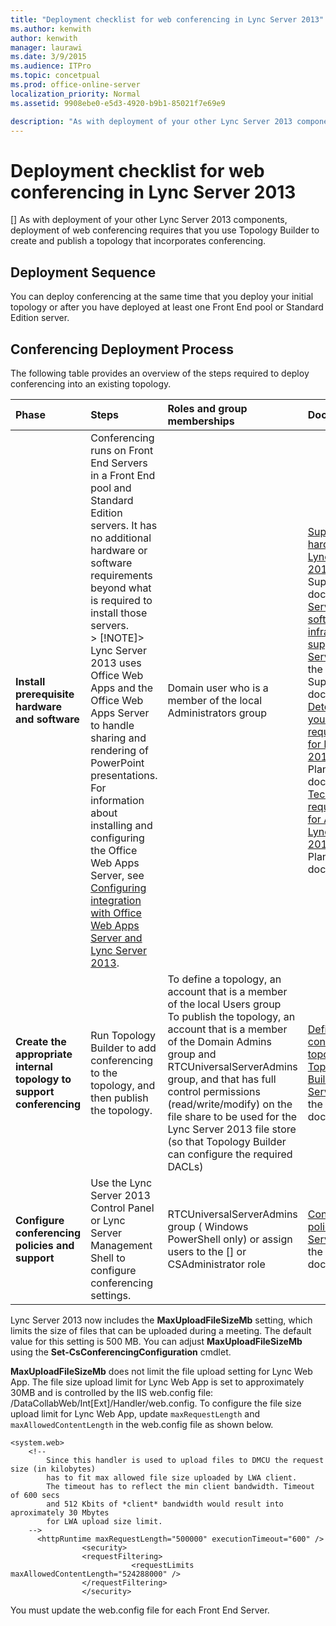 ```yaml
---
title: "Deployment checklist for web conferencing in Lync Server 2013"
ms.author: kenwith
author: kenwith
manager: laurawi
ms.date: 3/9/2015
ms.audience: ITPro
ms.topic: concetpual
ms.prod: office-online-server
localization_priority: Normal
ms.assetid: 9908ebe0-e5d3-4920-b9b1-85021f7e69e9

description: "As with deployment of your other Lync Server 2013 components, deployment of web conferencing requires that you use Topology Builder to create and publish a topology that incorporates conferencing."
---
```


# Deployment checklist for web conferencing in Lync Server 2013
[]
As with deployment of your other Lync Server 2013 components, deployment of web conferencing requires that you use Topology Builder to create and publish a topology that incorporates conferencing.
  
## Deployment Sequence

You can deploy conferencing at the same time that you deploy your initial topology or after you have deployed at least one Front End pool or Standard Edition server.
  
## Conferencing Deployment Process

The following table provides an overview of the steps required to deploy conferencing into an existing topology.
  
|**Phase**|**Steps**|**Roles and group memberships**|**Documentation**|
|:-----|:-----|:-----|:-----|
|**Install prerequisite hardware and software** <br/> |Conferencing runs on Front End Servers in a Front End pool and Standard Edition servers. It has no additional hardware or software requirements beyond what is required to install those servers.  <br/> > [!NOTE]> Lync Server 2013 uses Office Web Apps and the Office Web Apps Server to handle sharing and rendering of PowerPoint presentations. For information about installing and configuring the Office Web Apps Server, see [Configuring integration with Office Web Apps Server and Lync Server 2013](enabling-office-web-apps-server-and-lync-server-2013.md).           |Domain user who is a member of the local Administrators group  <br/> |[Supported hardware for Lync Server 2013](supported-hardware.md) in the Supportability documentation  <br/> [Server software and infrastructure support in Lync Server 2013](server-software-and-infrastructure-support.md) in the Supportability documentation  <br/> [Determining your system requirements for Lync Server 2013](determining-your-system-requirements.md) in the Planning documentation.  <br/> [Technical requirements for Archiving in Lync Server 2013](technical-requirements-for-archiving.md) in the Planning documentation.  <br/> |
|**Create the appropriate internal topology to support conferencing** <br/> |Run Topology Builder to add conferencing to the topology, and then publish the topology.  <br/> |To define a topology, an account that is a member of the local Users group  <br/> To publish the topology, an account that is a member of the Domain Admins group and RTCUniversalServerAdmins group, and that has full control permissions (read/write/modify) on the file share to be used for the Lync Server 2013 file store (so that Topology Builder can configure the required DACLs)  <br/> |[Define and configure a topology in Topology Builder for Lync Server 2013](define-and-configure-a-topology-in-topology-builder.md) in the Deployment documentation.  <br/> |
|**Configure conferencing policies and support** <br/> |Use the Lync Server 2013 Control Panel or Lync Server Management Shell to configure conferencing settings.  <br/> |RTCUniversalServerAdmins group ( Windows PowerShell only) or assign users to the [] or CSAdministrator role  <br/> |[Conferencing policies in Lync Server 2013](conferencing-policies.md) in the Operations documentation.  <br/> |
   
Lync Server 2013 now includes the **MaxUploadFileSizeMb** setting, which limits the size of files that can be uploaded during a meeting. The default value for this setting is 500 MB. You can adjust **MaxUploadFileSizeMb** using the **Set-CsConferencingConfiguration** cmdlet. 
  
 **MaxUploadFileSizeMb** does not limit the file upload setting for Lync Web App. The file size upload limit for Lync Web App is set to approximately 30MB and is controlled by the IIS web.config file: /DataCollabWeb/Int[Ext]/Handler/web.config. To configure the file size upload limit for Lync Web App, update  `maxRequestLength` and  `maxAllowedContentLength` in the web.config file as shown below. 
  
```
<system.web>
    <!-- 
        Since this handler is used to upload files to DMCU the request size (in kilobytes) 
        has to fit max allowed file size uploaded by LWA client.
        The timeout has to reflect the min client bandwidth. Timeout of 600 secs 
        and 512 Kbits of *client* bandwidth would result into aproximately 30 Mbytes 
        for LWA upload size limit.
    -->
      <httpRuntime maxRequestLength="500000" executionTimeout="600" />
                <security>
                <requestFiltering>
                           <requestLimits maxAllowedContentLength="524288000" />
                </requestFiltering>
                </security>

```

You must update the web.config file for each Front End Server.
  

